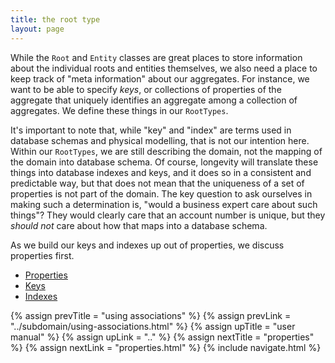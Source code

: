 ```yaml
---
title: the root type
layout: page
---
```


While the `Root` and `Entity` classes are great places to store
information about the individual roots and entities themselves, we
also need a place to keep track of "meta information" about our
aggregates. For instance, we want to be able to specify _keys_, or
collections of properties of the aggregate that uniquely identifies an
aggregate among a collection of aggregates. We define these things in
our `RootTypes`.

It's important to note that, while "key" and "index" are terms used in
database schemas and physical modelling, that is not our intention
here. Within our `RootTypes`, we are still describing the domain, not
the mapping of the domain into database schema. Of course, longevity
will translate these things into database indexes and keys, and it
does so in a consistent and predictable way, but that does not mean
that the uniqueness of a set of properties is not part of the
domain. The key question to ask ourselves in making such a
determination is, "would a business expert care about such things"?
They would clearly care that an account number is unique, but they
_should not_ care about how that maps into a database schema.

As we build our keys and indexes up out of properties, we discuss
properties first.

- [Properties](properties.html)
- [Keys](keys.html)
- [Indexes](indexes.html)

{% assign prevTitle = "using associations" %}
{% assign prevLink = "../subdomain/using-associations.html" %}
{% assign upTitle = "user manual" %}
{% assign upLink = ".." %}
{% assign nextTitle = "properties" %}
{% assign nextLink = "properties.html" %}
{% include navigate.html %}

